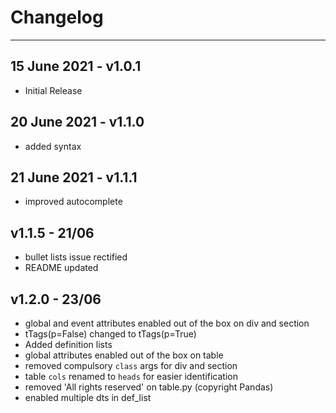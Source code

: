 # Changelog
__________________________________________________________________

## 15 June 2021 - v1.0.1

- Initial Release

## 20 June 2021 - v1.1.0

- added syntax

## 21 June 2021 - v1.1.1

- improved autocomplete

## v1.1.5 - 21/06

- bullet lists issue rectified
- README updated

## v1.2.0 - 23/06

- global and event attributes enabled out of the box on div and section
- tTags(p=False) changed to tTags(p=True)
- Added definition lists
- global attributes enabled out of the box on table
- removed compulsory `class` args for div and section
- table `cols` renamed to `heads` for easier identification
- removed 'All rights reserved' on table.py (copyright Pandas)
- enabled multiple dts in def_list



